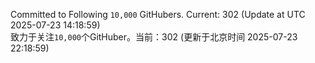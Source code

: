 Committed to Following `10,000` GitHubers. Current: <!-- FOLLOWING_COUNT -->302<!-- FOLLOWING_COUNT --> (Update at UTC <!-- LAST_UPDATED -->2025-07-23 14:18:59<!-- LAST_UPDATED -->)<br>
致力于关注`10,000`个GitHuber。当前：<!-- FOLLOWING_COUNT -->302<!-- FOLLOWING_COUNT --> (更新于北京时间 <!-- LAST_UPDATED_CST -->2025-07-23 22:18:59<!-- LAST_UPDATED_CST -->)
